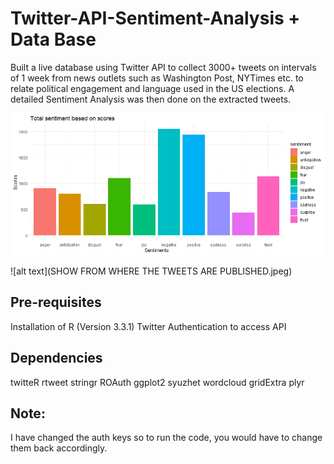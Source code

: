 # Twitter-API-Sentiment-Analysis + Data Base


Built a live database using Twitter API to collect 3000+ tweets on intervals of 1 week from news outlets such as Washington Post, NYTimes etc. to relate political engagement and language used in the US elections. A detailed Sentiment Analysis was then done on the extracted tweets.

![alt text](https://github.com/armaghannaveed/Twitter-API-Sentiment-Analysis-/blob/main/Sentiment%20Analysis.jpeg)

![alt text](SHOW FROM WHERE THE TWEETS ARE PUBLISHED.jpeg)


## Pre-requisites

Installation of R (Version 3.3.1)
Twitter Authentication to access API


## Dependencies
twitteR
rtweet
stringr
ROAuth
ggplot2
syuzhet
wordcloud
gridExtra
plyr

## Note:
I have changed the auth keys so to run the code, you would have to change them back accordingly.


